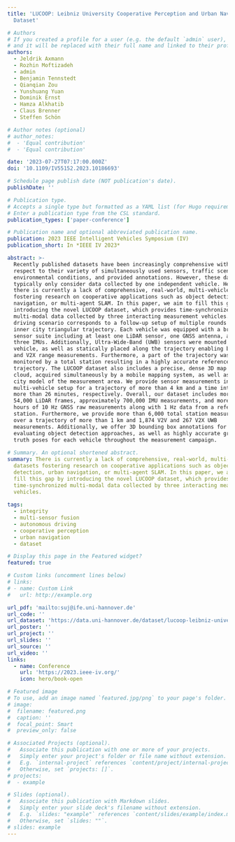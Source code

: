 ```yaml
---
title: 'LUCOOP: Leibniz University Cooperative Perception and Urban Navigation
  Dataset'

# Authors
# If you created a profile for a user (e.g. the default `admin` user), write the username (folder name) here
# and it will be replaced with their full name and linked to their profile.
authors:
  - Jeldrik Axmann
  - Rozhin Moftizadeh
  - admin
  - Benjamin Tennstedt
  - Qianqian Zou
  - Yunshuang Yuan
  - Dominik Ernst
  - Hamza Alkhatib
  - Claus Brenner
  - Steffen Schön

# Author notes (optional)
# author_notes:
#  - 'Equal contribution'
#  - 'Equal contribution'

date: '2023-07-27T07:17:00.000Z'
doi: '10.1109/IV55152.2023.10186693'

# Schedule page publish date (NOT publication's date).
publishDate: ''

# Publication type.
# Accepts a single type but formatted as a YAML list (for Hugo requirements).
# Enter a publication type from the CSL standard.
publication_types: ['paper-conference']

# Publication name and optional abbreviated publication name.
publication: 2023 IEEE Intelligent Vehicles Symposium (IV)
publication_short: In *IEEE IV 2023*

abstract: >-
  Recently published datasets have been increasingly comprehensive with
  respect to their variety of simultaneously used sensors, traffic scenarios,
  environmental conditions, and provided annotations. However, these datasets
  typically only consider data collected by one independent vehicle. Hence,
  there is currently a lack of comprehensive, real-world, multi-vehicle datasets
  fostering research on cooperative applications such as object detection, urban
  navigation, or multi-agent SLAM. In this paper, we aim to fill this gap by
  introducing the novel LUCOOP dataset, which provides time-synchronized
  multi-modal data collected by three interacting measurement vehicles. The
  driving scenario corresponds to a follow-up setup of multiple rounds in an
  inner city triangular trajectory. Each vehicle was equipped with a broad
  sensor suite including at least one LiDAR sensor, one GNSS antenna, and up to
  three IMUs. Additionally, Ultra-Wide-Band (UWB) sensors were mounted on each
  vehicle, as well as statically placed along the trajectory enabling both V2V
  and V2X range measurements. Furthermore, a part of the trajectory was
  monitored by a total station resulting in a highly accurate reference
  trajectory. The LUCOOP dataset also includes a precise, dense 3D map point
  cloud, acquired simultaneously by a mobile mapping system, as well as an LOD2
  city model of the measurement area. We provide sensor measurements in a
  multi-vehicle setup for a trajectory of more than 4 km and a time interval of
  more than 26 minutes, respectively. Overall, our dataset includes more than
  54,000 LiDAR frames, approximately 700,000 IMU measurements, and more than 2.5
  hours of 10 Hz GNSS raw measurements along with 1 Hz data from a reference
  station. Furthermore, we provide more than 6,000 total station measurements
  over a trajectory of more than 1 km and 1,874 V2V and 267 V2X UWB
  measurements. Additionally, we offer 3D bounding box annotations for
  evaluating object detection approaches, as well as highly accurate ground
  truth poses for each vehicle throughout the measurement campaign.
  
# Summary. An optional shortened abstract.
summary: There is currently a lack of comprehensive, real-world, multi-vehicle
  datasets fostering research on cooperative applications such as object
  detection, urban navigation, or multi-agent SLAM. In this paper, we aim to
  fill this gap by introducing the novel LUCOOP dataset, which provides
  time-synchronized multi-modal data collected by three interacting measurement
  vehicles. 
  
tags:
  - integrity
  - multi-sensor fusion
  - autonomous driving
  - cooperative perception
  - urban navigation
  - dataset

# Display this page in the Featured widget?
featured: true

# Custom links (uncomment lines below)
# links:
# - name: Custom Link
#   url: http://example.org

url_pdf: 'mailto:suj@ife.uni-hannover.de'
url_code: ''
url_dataset: 'https://data.uni-hannover.de/dataset/lucoop-leibniz-university-cooperative-perception-and-urban-navigation-dataset'
url_poster: ''
url_project: ''
url_slides: ''
url_source: ''
url_video: ''
links:
  - name: Conference
    url: 'https://2023.ieee-iv.org/'
    icon: hero/book-open

# Featured image
# To use, add an image named `featured.jpg/png` to your page's folder.
# image:
#  filename: featured.png
#  caption: ''
#  focal_point: Smart
#  preview_only: false

# Associated Projects (optional).
#   Associate this publication with one or more of your projects.
#   Simply enter your project's folder or file name without extension.
#   E.g. `internal-project` references `content/project/internal-project/index.md`.
#   Otherwise, set `projects: []`.
# projects:
#  - example

# Slides (optional).
#   Associate this publication with Markdown slides.
#   Simply enter your slide deck's filename without extension.
#   E.g. `slides: "example"` references `content/slides/example/index.md`.
#   Otherwise, set `slides: ""`.
# slides: example
---
```

